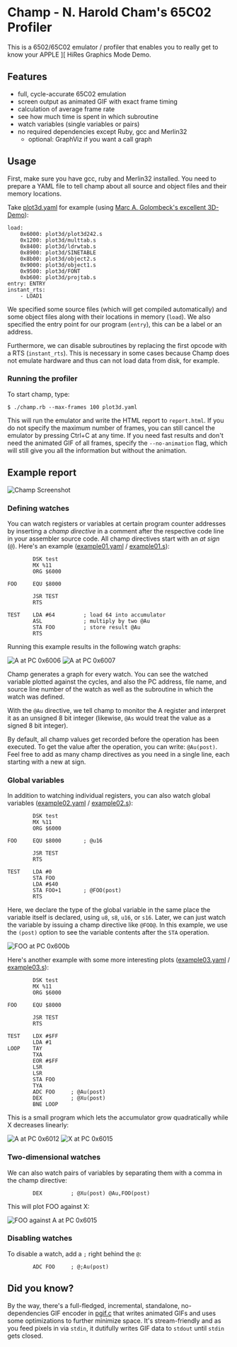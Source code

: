 # Champ - N. Harold Cham's 65C02 Profiler

This is a 6502/65C02 emulator / profiler that enables you to really get to know your APPLE ][ HiRes Graphics Mode Demo.

## Features

* full, cycle-accurate 65C02 emulation
* screen output as animated GIF with exact frame timing
* calculation of average frame rate
* see how much time is spent in which subroutine
* watch variables (single variables or pairs)
* no required dependencies except Ruby, gcc and Merlin32
  * optional: GraphViz if you want a call graph

## Usage

First, make sure you have gcc, ruby and Merlin32 installed. You need to prepare a YAML file to tell champ about all source and object files and their memory locations.

Take [plot3d.yaml](examples/plot3d.yaml) for example (using [Marc A. Golombeck's excellent 3D-Demo](https://github.com/mgolombeck/3D-Demo)):

```
load:
    0x6000: plot3d/plot3d242.s
    0x1200: plot3d/multtab.s
    0x8400: plot3d/ldrwtab.s
    0x8900: plot3d/SINETABLE
    0x8b00: plot3d/object2.s
    0x9000: plot3d/object1.s
    0x9500: plot3d/FONT
    0xb600: plot3d/projtab.s
entry: ENTRY
instant_rts:
    - LOAD1
```

We specified some source files (which will get compiled automatically) and some object files along with their locations in memory (`load`). We also specified the entry point for our program (`entry`), this can be a label or an address.

Furthermore, we can disable subroutines by replacing the first opcode with a RTS (`instant_rts`). This is necessary in some cases because Champ does not emulate hardware and thus can not load data from disk, for example.

### Running the profiler

To start champ, type:

```
$ ./champ.rb --max-frames 100 plot3d.yaml
```

This will run the emulator and write the HTML report to `report.html`. If you do not specify the maximum number of frames, you can still cancel the emulator by pressing Ctrl+C at any time. If you need fast results and don't need the animated GIF of all frames, specify the `--no-animation` flag, which will still give you all the information but without the animation.

## Example report

![Champ Screenshot](doc/screenshot.png?raw=true "Fig. 1 Champ Screenshot")

### Defining watches

You can watch registers or variables at certain program counter addresses by inserting a _champ directive_ in a comment after the respective code line in your assembler source code. All champ directives start with an _at sign_ (`@`). Here's an example ([example01.yaml](example01.yaml) / [example01.s](example01.s)):

```
        DSK test
        MX %11
        ORG $6000
    
FOO     EQU $8000

        JSR TEST
        RTS
    
TEST    LDA #64         ; load 64 into accumulator
        ASL             ; multiply by two @Au 
        STA FOO         ; store result @Au
        RTS
```

Running this example results in the following watch graphs:

![A at PC 0x6006](doc/example01_1.gif?raw=true)
![A at PC 0x6007](doc/example01_2.gif?raw=true)

Champ generates a graph for every watch. You can see the watched variable plotted against the cycles, and also the PC address, file name, and source line number of the watch as well as the subroutine in which the watch was defined.

With the `@Au` directive, we tell champ to monitor the A register and interpret it as an unsigned 8 bit integer (likewise, `@As` would treat the value as a signed 8 bit integer). 

By default, all champ values get recorded before the operation has been executed. To get the value after the operation, you can write: `@Au(post)`. Feel free to add as many champ directives as you need in a single line, each starting with a new at sign.

### Global variables

In addition to watching individual registers, you can also watch global variables ([example02.yaml](example02.yaml) / [example02.s](example02.s)):

```
        DSK test
        MX %11
        ORG $6000
    
FOO     EQU $8000       ; @u16

        JSR TEST
        RTS
    
TEST    LDA #0
        STA FOO
        LDA #$40
        STA FOO+1       ; @FOO(post)
        RTS
```

Here, we declare the type of the global variable in the same place the variable itself is declared, using `u8`, `s8`, `u16`, or `s16`. Later, we can just watch the variable by issuing a champ directive like `@FOO@`. In this example, we use the `(post)` option to see the variable contents after the `STA` operation.

![FOO at PC 0x600b](doc/example02_1.gif?raw=true)

Here's another example with some more interesting plots ([example03.yaml](example03.yaml) / [example03.s](example03.s)):

```
        DSK test
        MX %11
        ORG $6000
        
FOO     EQU $8000
    
        JSR TEST
        RTS
    
TEST    LDX #$FF
        LDA #1
LOOP    TAY
        TXA
        EOR #$FF
        LSR
        LSR
        STA FOO
        TYA
        ADC FOO     ; @Au(post)
        DEX         ; @Xu(post)
        BNE LOOP
```

This is a small program which lets the accumulator grow quadratically while X decreases linearly:

![A at PC 0x6012](doc/example03_1.gif?raw=true)
![X at PC 0x6015](doc/example03_2.gif?raw=true)

### Two-dimensional watches

We can also watch pairs of variables by separating them with a comma in the champ directive:

```
        DEX         ; @Xu(post) @Au,FOO(post)
```

This will plot FOO against X:

![FOO against A at PC 0x6015](doc/example03_3.gif?raw=true)

### Disabling watches

To disable a watch, add a `;` right behind the `@`:

```
        ADC FOO     ; @;Au(post)
```

## Did you know?

By the way, there's a full-fledged, incremental, standalone, no-dependencies GIF encoder in [pgif.c](pgif.c) that writes animated GIFs and uses some optimizations to further minimize space. It's stream-friendly and as you feed pixels in via `stdin`, it dutifully writes GIF data to `stdout` until `stdin` gets closed.
